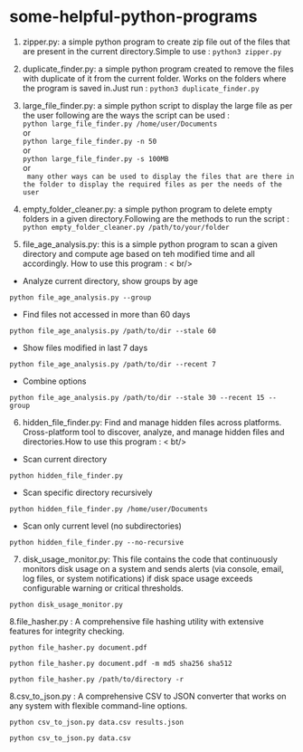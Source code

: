 # some-helpful-python-programs
1. zipper.py: a simple python program to create zip file out of the files that are present in the current directory.Simple to use :
    ```python3 zipper.py ```
2. duplicate_finder.py: a simple python program created to remove the files with duplicate of it from the current folder. Works on the folders where the program is saved in.Just run :
   ```python3 duplicate_finder.py```
3. large_file_finder.py: a simple python script to display the large file as per the user following are the ways the script can be used : <br />
   ```python large_file_finder.py /home/user/Documents```<br />
   or<br />
   ```python large_file_finder.py -n 50```<br />
   or<br />
   ```python large_file_finder.py -s 100MB```<br />
   or<br />
   ``` many other ways can be used to display the files that are there in the folder to display the required files as per the needs of the user```<br />
4. empty_folder_cleaner.py: a simple python program to delete empty folders in a given directory.Following are the methods to run the script : <br />
```python empty_folder_cleaner.py /path/to/your/folder```

5. file_age_analysis.py: this is a simple python program to scan a given directory and compute age based on teh modified time and all accordingly. How to use this program : < br/>
- Analyze current directory, show groups by age
```
python file_age_analysis.py --group
```
- Find files not accessed in more than 60 days
```
python file_age_analysis.py /path/to/dir --stale 60
```
- Show files modified in last 7 days
```
python file_age_analysis.py /path/to/dir --recent 7
```
- Combine options
```
python file_age_analysis.py /path/to/dir --stale 30 --recent 15 --group
```
6. hidden_file_finder.py: Find and manage hidden files across platforms. Cross-platform tool to discover, analyze, and manage hidden files and directories.How to use this program : < bt/>
- Scan current directory
```
python hidden_file_finder.py
```
- Scan specific directory recursively
```
python hidden_file_finder.py /home/user/Documents
```
- Scan only current level (no subdirectories)
```
python hidden_file_finder.py --no-recursive
```
7. disk_usage_monitor.py: This file contains the code that continuously monitors disk usage on a system and sends alerts (via console, email, log files, or system notifications) if disk space usage exceeds configurable warning or critical thresholds.
```
python disk_usage_monitor.py
```
8.file_hasher.py : A comprehensive file hashing utility with extensive features for integrity checking. 

```
python file_hasher.py document.pdf
```

```
python file_hasher.py document.pdf -m md5 sha256 sha512
```

```
python file_hasher.py /path/to/directory -r
```
8.csv_to_json.py : A comprehensive CSV to JSON converter that works on any system with flexible command-line options.

```
python csv_to_json.py data.csv results.json
```
```
python csv_to_json.py data.csv
```
